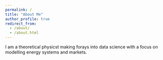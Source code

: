 ```yaml
---
permalink: /
title: "About Me"
author_profile: true
redirect_from: 
  - /about/
  - /about.html
---
```


I am a theoretical physicst making forays into data science with a focus on modelling energy systems and markets.